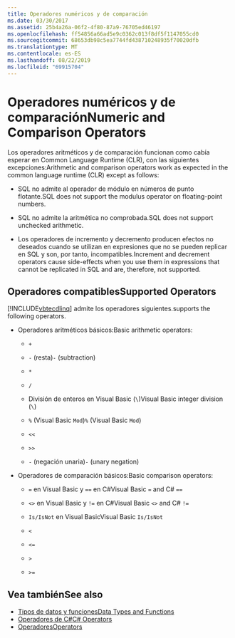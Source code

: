 ```yaml
---
title: Operadores numéricos y de comparación
ms.date: 03/30/2017
ms.assetid: 25b4a26a-06f2-4f80-87a9-76705ed46197
ms.openlocfilehash: ff54856a66ad5e9c0362c013f8df5f1147055cd0
ms.sourcegitcommit: 68653db98c5ea7744fd438710248935f70020dfb
ms.translationtype: MT
ms.contentlocale: es-ES
ms.lasthandoff: 08/22/2019
ms.locfileid: "69915704"
---
```

# <a name="numeric-and-comparison-operators"></a><span data-ttu-id="efeb7-102">Operadores numéricos y de comparación</span><span class="sxs-lookup"><span data-stu-id="efeb7-102">Numeric and Comparison Operators</span></span>

<span data-ttu-id="efeb7-103">Los operadores aritméticos y de comparación funcionan como cabía esperar en Common Language Runtime (CLR), con las siguientes excepciones:</span><span class="sxs-lookup"><span data-stu-id="efeb7-103">Arithmetic and comparison operators work as expected in the common language runtime (CLR) except as follows:</span></span>

- <span data-ttu-id="efeb7-104">SQL no admite al operador de módulo en números de punto flotante.</span><span class="sxs-lookup"><span data-stu-id="efeb7-104">SQL does not support the modulus operator on floating-point numbers.</span></span>

- <span data-ttu-id="efeb7-105">SQL no admite la aritmética no comprobada.</span><span class="sxs-lookup"><span data-stu-id="efeb7-105">SQL does not support unchecked arithmetic.</span></span>

- <span data-ttu-id="efeb7-106">Los operadores de incremento y decremento producen efectos no deseados cuando se utilizan en expresiones que no se pueden replicar en SQL y son, por tanto, incompatibles.</span><span class="sxs-lookup"><span data-stu-id="efeb7-106">Increment and decrement operators cause side-effects when you use them in expressions that cannot be replicated in SQL and are, therefore, not supported.</span></span>

## <a name="supported-operators"></a><span data-ttu-id="efeb7-107">Operadores compatibles</span><span class="sxs-lookup"><span data-stu-id="efeb7-107">Supported Operators</span></span>

[!INCLUDE[vbtecdlinq](../../../../../../includes/vbtecdlinq-md.md)] <span data-ttu-id="efeb7-108">admite los operadores siguientes.</span><span class="sxs-lookup"><span data-stu-id="efeb7-108">supports the following operators.</span></span>

- <span data-ttu-id="efeb7-109">Operadores aritméticos básicos:</span><span class="sxs-lookup"><span data-stu-id="efeb7-109">Basic arithmetic operators:</span></span>

  - `+`

  - <span data-ttu-id="efeb7-110">`-` (resta)</span><span class="sxs-lookup"><span data-stu-id="efeb7-110">`-` (subtraction)</span></span>

  - `*`

  - `/`

  - <span data-ttu-id="efeb7-111">División de enteros en Visual Basic (`\`)</span><span class="sxs-lookup"><span data-stu-id="efeb7-111">Visual Basic integer division (`\`)</span></span>

  - <span data-ttu-id="efeb7-112">`%` (Visual Basic `Mod`)</span><span class="sxs-lookup"><span data-stu-id="efeb7-112">`%` (Visual Basic `Mod`)</span></span>

  - `<<`

  - `>>`

  - <span data-ttu-id="efeb7-113">`-` (negación unaria)</span><span class="sxs-lookup"><span data-stu-id="efeb7-113">`-` (unary negation)</span></span>

- <span data-ttu-id="efeb7-114">Operadores de comparación básicos:</span><span class="sxs-lookup"><span data-stu-id="efeb7-114">Basic comparison operators:</span></span>

  - <span data-ttu-id="efeb7-115">`=` en Visual Basic y `==` en C#</span><span class="sxs-lookup"><span data-stu-id="efeb7-115">Visual Basic `=` and C# `==`</span></span>

  - <span data-ttu-id="efeb7-116">`<>` en Visual Basic y `!=` en C#</span><span class="sxs-lookup"><span data-stu-id="efeb7-116">Visual Basic `<>` and C# `!=`</span></span>

  - <span data-ttu-id="efeb7-117">`Is/IsNot` en Visual Basic</span><span class="sxs-lookup"><span data-stu-id="efeb7-117">Visual Basic `Is/IsNot`</span></span>

  - `<`

  - `<=`

  - `>`

  - `>=`

## <a name="see-also"></a><span data-ttu-id="efeb7-118">Vea también</span><span class="sxs-lookup"><span data-stu-id="efeb7-118">See also</span></span>

- [<span data-ttu-id="efeb7-119">Tipos de datos y funciones</span><span class="sxs-lookup"><span data-stu-id="efeb7-119">Data Types and Functions</span></span>](../../../../../../docs/framework/data/adonet/sql/linq/data-types-and-functions.md)
- [<span data-ttu-id="efeb7-120">Operadores de C#</span><span class="sxs-lookup"><span data-stu-id="efeb7-120">C# Operators</span></span>](../../../../../csharp/language-reference/operators/index.md)
- [<span data-ttu-id="efeb7-121">Operadores</span><span class="sxs-lookup"><span data-stu-id="efeb7-121">Operators</span></span>](../../../../../visual-basic/language-reference/operators/index.md)
